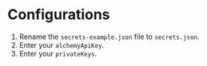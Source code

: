 # Configurations
1. Rename the `secrets-example.json` file to `secrets.json`.
2. Enter your `alchemyApiKey`.
3. Enter your `privateKeys`.